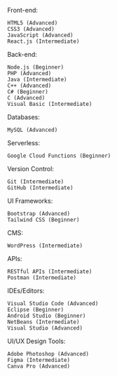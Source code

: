 Front-end:

    HTML5 (Advanced)
    CSS3 (Advanced)
    JavaScript (Advanced)
    React.js (Intermediate)

Back-end:

    Node.js (Beginner)
    PHP (Advanced)
    Java (Intermediate)
    C++ (Advanced)
    C# (Beginner)
    C (Advanced)
    Visual Basic (Intermediate)

Databases:

    MySQL (Advanced)

Serverless:

    Google Cloud Functions (Beginner)

Version Control:

    Git (Intermediate)
    GitHub (Intermediate)

UI Frameworks:

    Bootstrap (Advanced)
    Tailwind CSS (Beginner)

CMS:

    WordPress (Intermediate)

APIs:

    RESTful APIs (Intermediate)
    Postman (Intermediate)

IDEs/Editors:

    Visual Studio Code (Advanced)
    Eclipse (Beginner)
    Android Studio (Beginner)
    NetBeans (Intermediate)
    Visual Studio (Advanced)

UI/UX Design Tools:

    Adobe Photoshop (Advanced)
    Figma (Intermediate)
    Canva Pro (Advanced)